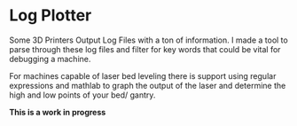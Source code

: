 # Log Plotter

Some 3D Printers Output Log Files with a ton of information. I made a tool to parse through these log files and filter for key words that could be vital for debugging a machine. 

For machines capable of laser bed leveling there is support using regular expressions and mathlab to graph the output of the laser and determine the high and low points of your bed/ gantry.

**This is a work in progress**
